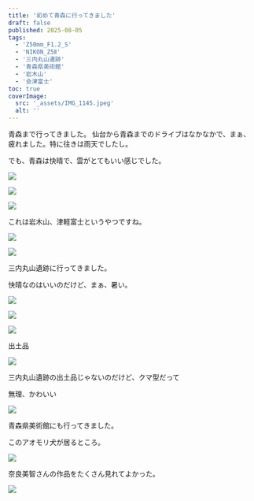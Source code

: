 ```yaml
---
title: '初めて青森に行ってきました'
draft: false
published: 2025-08-05
tags:
  - 'Z50mm_F1.2_S'
  - 'NIKON_Z5Ⅱ'
  - '三内丸山遺跡'
  - '青森県美術館'
  - '岩木山'
  - '会津富士'
toc: true
coverImage:
  src: '_assets/IMG_1145.jpeg'
  alt: ''
---
```

青森まで行ってきました。
仙台から青森までのドライブはなかなかで、まぁ、疲れました。特に往きは雨天でしたし。

でも、青森は快晴で、雲がとてもいい感じでした。

![](_assets/DSC_7886.jpg)

![](_assets/DSC_7889.jpg)

![](_assets/DSC_7891.jpg)

これは岩木山、津軽富士というやつですね。

![](_assets/DSC_7890.jpg)

![](_assets/DSC_7887.jpg)

三内丸山遺跡に行ってきました。

快晴なのはいいのだけど、まぁ、暑い。

![](_assets/DSC_7895.jpg)

![](_assets/DSC_7900.jpg)

![](_assets/DSC_7907.jpg)

出土品

![](_assets/DSC_7914.jpg)

三内丸山遺跡の出土品じゃないのだけど、クマ型だって

無理、かわいい

![](_assets/DSC_7920.jpg)


青森県美術館にも行ってきました。

このアオモリ犬が居るところ。

![](_assets/DSC_7959.jpg)

奈良美智さんの作品をたくさん見れてよかった。

![](_assets/DSC_7936.jpg)

